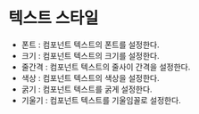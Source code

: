 # 텍스트 스타일

  - 폰트 : 컴포넌트 텍스트의 폰트를 설정한다.  
  - 크기 : 컴포넌트 텍스트의 크기를 설정한다.  
  - 줄간격 : 컴포넌트 텍스트의 줄사이 간격을 설정한다.  
  - 색상 : 컴포넌트 텍스트의 색상을 설정한다.
  - 굵기 : 컴포넌트 텍스트를 굵게 설정한다.
  - 기울기 : 컴포넌트 텍스트를 기울임꼴로 설정한다.